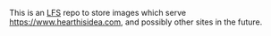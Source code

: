 This is an [LFS](https://git-lfs.com/) repo to store images which serve https://www.hearthisidea.com, and possibly other sites in the future.